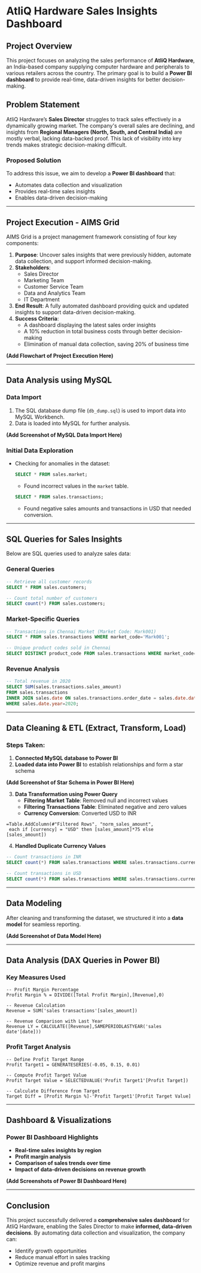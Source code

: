 # **AtliQ Hardware Sales Insights Dashboard**

## **Project Overview**
This project focuses on analyzing the sales performance of **AtliQ Hardware**, an India-based company supplying computer hardware and peripherals to various retailers across the country. The primary goal is to build a **Power BI dashboard** to provide real-time, data-driven insights for better decision-making.

## **Problem Statement**
AtliQ Hardware’s **Sales Director** struggles to track sales effectively in a dynamically growing market. The company's overall sales are declining, and insights from **Regional Managers (North, South, and Central India)** are mostly verbal, lacking data-backed proof. This lack of visibility into key trends makes strategic decision-making difficult.

### **Proposed Solution**
To address this issue, we aim to develop a **Power BI dashboard** that:
- Automates data collection and visualization
- Provides real-time sales insights
- Enables data-driven decision-making

---

## **Project Execution - AIMS Grid**
AIMS Grid is a project management framework consisting of four key components:

1. **Purpose**: Uncover sales insights that were previously hidden, automate data collection, and support informed decision-making.
2. **Stakeholders**:
   - Sales Director  
   - Marketing Team  
   - Customer Service Team  
   - Data and Analytics Team  
   - IT Department  
3. **End Result**: A fully automated dashboard providing quick and updated insights to support data-driven decision-making.
4. **Success Criteria**:
   - A dashboard displaying the latest sales order insights
   - A 10% reduction in total business costs through better decision-making
   - Elimination of manual data collection, saving 20% of business time

**(Add Flowchart of Project Execution Here)**

---

## **Data Analysis using MySQL**

### **Data Import**
1. The SQL database dump file (`db_dump.sql`) is used to import data into MySQL Workbench.
2. Data is loaded into MySQL for further analysis.

**(Add Screenshot of MySQL Data Import Here)**

### **Initial Data Exploration**
- Checking for anomalies in the dataset:
  ```sql
  SELECT * FROM sales.market;
  ```
  - Found incorrect values in the `market` table.
  ```sql
  SELECT * FROM sales.transactions;
  ```
  - Found negative sales amounts and transactions in USD that needed conversion.

---

## **SQL Queries for Sales Insights**

Below are SQL queries used to analyze sales data:

### **General Queries**
```sql
-- Retrieve all customer records
SELECT * FROM sales.customers;

-- Count total number of customers
SELECT count(*) FROM sales.customers;
```

### **Market-Specific Queries**
```sql
-- Transactions in Chennai Market (Market Code: Mark001)
SELECT * FROM sales.transactions WHERE market_code='Mark001';

-- Unique product codes sold in Chennai
SELECT DISTINCT product_code FROM sales.transactions WHERE market_code='Mark001';
```

### **Revenue Analysis**
```sql
-- Total revenue in 2020
SELECT SUM(sales.transactions.sales_amount)
FROM sales.transactions
INNER JOIN sales.date ON sales.transactions.order_date = sales.date.date
WHERE sales.date.year=2020;
```

---

## **Data Cleaning & ETL (Extract, Transform, Load)**

### **Steps Taken:**
1. **Connected MySQL database to Power BI**
2. **Loaded data into Power BI** to establish relationships and form a star schema

**(Add Screenshot of Star Schema in Power BI Here)**

3. **Data Transformation using Power Query**
   - **Filtering Market Table**: Removed null and incorrect values
   - **Filtering Transactions Table**: Eliminated negative and zero values
   - **Currency Conversion**: Converted USD to INR

```powerquery
=Table.AddColumn(#"Filtered Rows", "norm_sales_amount",
 each if [currency] = "USD" then [sales_amount]*75 else [sales_amount])
```

4. **Handled Duplicate Currency Values**
```sql
-- Count transactions in INR
SELECT count(*) FROM sales.transactions WHERE sales.transactions.currency="INR";

-- Count transactions in USD
SELECT count(*) FROM sales.transactions WHERE sales.transactions.currency="USD";
```
---

## **Data Modeling**
After cleaning and transforming the dataset, we structured it into a **data model** for seamless reporting.

**(Add Screenshot of Data Model Here)**

---

## **Data Analysis (DAX Queries in Power BI)**

### **Key Measures Used**
```dax
-- Profit Margin Percentage
Profit Margin % = DIVIDE([Total Profit Margin],[Revenue],0)

-- Revenue Calculation
Revenue = SUM('sales transactions'[sales_amount])

-- Revenue Comparison with Last Year
Revenue LY = CALCULATE([Revenue],SAMEPERIODLASTYEAR('sales date'[date]))
```

### **Profit Target Analysis**
```dax
-- Define Profit Target Range
Profit Target1 = GENERATESERIES(-0.05, 0.15, 0.01)

-- Compute Profit Target Value
Profit Target Value = SELECTEDVALUE('Profit Target1'[Profit Target])

-- Calculate Difference from Target
Target Diff = [Profit Margin %]-'Profit Target1'[Profit Target Value]
```

---

## **Dashboard & Visualizations**

### **Power BI Dashboard Highlights**
- **Real-time sales insights by region**
- **Profit margin analysis**
- **Comparison of sales trends over time**
- **Impact of data-driven decisions on revenue growth**

**(Add Screenshots of Power BI Dashboard Here)**

---

## **Conclusion**
This project successfully delivered a **comprehensive sales dashboard** for AtliQ Hardware, enabling the Sales Director to make **informed, data-driven decisions**. By automating data collection and visualization, the company can:
- Identify growth opportunities
- Reduce manual effort in sales tracking
- Optimize revenue and profit margins

